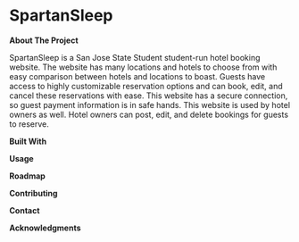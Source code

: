 # SpartanSleep

**About The Project**

SpartanSleep is a San Jose State Student student-run hotel booking website. The website has many locations and hotels to choose from with easy comparison between hotels and locations to boast. Guests have access to highly customizable reservation options and can book, edit, and cancel these reservations with ease. This website has a secure connection, so guest payment information is in safe hands. This website is used by hotel owners as well. Hotel owners can post, edit, and delete bookings for guests to reserve. 

**Built With**

**Usage**

**Roadmap**

**Contributing**

**Contact**

**Acknowledgments**
